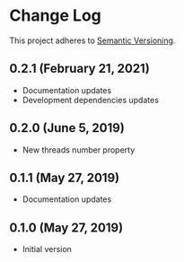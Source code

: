 # Change Log
This project adheres to [Semantic Versioning](http://semver.org/).

## 0.2.1 (February 21, 2021)
* Documentation updates
* Development dependencies updates

## 0.2.0 (June 5, 2019)
* New threads number property

## 0.1.1 (May 27, 2019)
* Documentation updates

## 0.1.0 (May 27, 2019)
* Initial version
